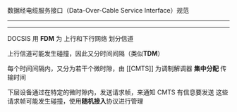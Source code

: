 数据经电缆服务接口（Data-Over-Cable Service Interface）规范

---
---

DOCSIS 用 **FDM** 为 上行和下行网络 划分信道

上行信道可能发生碰撞，因此又分时间间隔（类似**TDM**）

每个时间间隔内，又分为若干个微时隙，由 [[CMTS]] 为调制解调器 **集中分配** 传输时间

下层设备通过在特定的微时隙内，发送请求帧，来通知 CMTS 有信息要发送
这些请求帧可能发生碰撞，使用**随机接入**协议进行管理